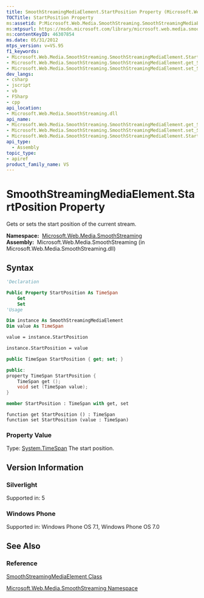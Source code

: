 ```yaml
---
title: SmoothStreamingMediaElement.StartPosition Property (Microsoft.Web.Media.SmoothStreaming)
TOCTitle: StartPosition Property
ms:assetid: P:Microsoft.Web.Media.SmoothStreaming.SmoothStreamingMediaElement.StartPosition
ms:mtpsurl: https://msdn.microsoft.com/library/microsoft.web.media.smoothstreaming.smoothstreamingmediaelement.startposition(v=VS.95)
ms:contentKeyID: 46307854
ms.date: 05/31/2012
mtps_version: v=VS.95
f1_keywords:
- Microsoft.Web.Media.SmoothStreaming.SmoothStreamingMediaElement.StartPosition
- Microsoft.Web.Media.SmoothStreaming.SmoothStreamingMediaElement.get_StartPosition
- Microsoft.Web.Media.SmoothStreaming.SmoothStreamingMediaElement.set_StartPosition
dev_langs:
- csharp
- jscript
- vb
- FSharp
- cpp
api_location:
- Microsoft.Web.Media.SmoothStreaming.dll
api_name:
- Microsoft.Web.Media.SmoothStreaming.SmoothStreamingMediaElement.get_StartPosition
- Microsoft.Web.Media.SmoothStreaming.SmoothStreamingMediaElement.set_StartPosition
- Microsoft.Web.Media.SmoothStreaming.SmoothStreamingMediaElement.StartPosition
api_type:
  - Assembly
topic_type:
- apiref
product_family_name: VS
---
```


# SmoothStreamingMediaElement.StartPosition Property

Gets or sets the start position of the current stream.

**Namespace:**  [Microsoft.Web.Media.SmoothStreaming](microsoft-web-media-smoothstreaming-namespace_1.md)  
**Assembly:**  Microsoft.Web.Media.SmoothStreaming (in Microsoft.Web.Media.SmoothStreaming.dll)

## Syntax

```vb
'Declaration

Public Property StartPosition As TimeSpan
    Get
    Set
'Usage

Dim instance As SmoothStreamingMediaElement
Dim value As TimeSpan

value = instance.StartPosition

instance.StartPosition = value
```

```csharp
public TimeSpan StartPosition { get; set; }
```

```cpp
public:
property TimeSpan StartPosition {
    TimeSpan get ();
    void set (TimeSpan value);
}
```

``` fsharp
member StartPosition : TimeSpan with get, set
```

```jscript
function get StartPosition () : TimeSpan
function set StartPosition (value : TimeSpan)
```

### Property Value

Type: [System.TimeSpan](https://msdn.microsoft.com/library/269ew577\(v=vs.95\))  
The start position.

## Version Information

### Silverlight

Supported in: 5  

### Windows Phone

Supported in: Windows Phone OS 7.1, Windows Phone OS 7.0  

## See Also

### Reference

[SmoothStreamingMediaElement Class](smoothstreamingmediaelement-class-microsoft-web-media-smoothstreaming_1.md)

[Microsoft.Web.Media.SmoothStreaming Namespace](microsoft-web-media-smoothstreaming-namespace_1.md)

